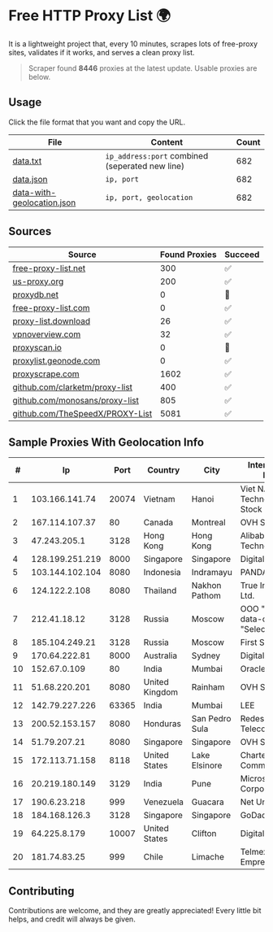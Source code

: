 
# Free HTTP Proxy List 🌍

It is a lightweight project that, every 10 minutes, scrapes lots of free-proxy sites, validates if it works, and serves a clean proxy list.


> Scraper found **8446** proxies at the latest update. Usable proxies are below.

## Usage

Click the file format that you want and copy the URL.


|File|Content|Count|
|----|-------|-----|
|[data.txt](https://raw.githubusercontent.com/themiralay/Proxy-List-World/master/data.txt)|`ip_address:port` combined (seperated new line)|682|
|[data.json](https://raw.githubusercontent.com/themiralay/Proxy-List-World/master/data.json)|`ip, port`|682|
|[data-with-geolocation.json](https://raw.githubusercontent.com/themiralay/Proxy-List-World/master/data-with-geolocation.json)|`ip, port, geolocation`|682|

## Sources

|Source|Found Proxies|Succeed|
|------|-------------|-------|
|[free-proxy-list.net](https://free-proxy-list.net)|300|✅|
|[us-proxy.org](https://www.us-proxy.org)|200|✅|
|[proxydb.net](http://proxydb.net)|0|🚫|
|[free-proxy-list.com](https://free-proxy-list.com/?page=&port=&type%5B%5D=http&type%5B%5D=https&up_time=0&search=Search)|0|✅|
|[proxy-list.download](https://www.proxy-list.download/HTTP)|26|✅|
|[vpnoverview.com](https://vpnoverview.com/privacy/anonymous-browsing/free-proxy-servers)|32|✅|
|[proxyscan.io](https://www.proxyscan.io)|0|🚫|
|[proxylist.geonode.com](https://proxylist.geonode.com/api/proxy-list?limit=300&page=1&sort_by=lastChecked&sort_type=desc&protocols=http,https)|0|✅|
|[proxyscrape.com](https://api.proxyscrape.com/v2/?request=displayproxies&protocol=http&timeout=10000&country=all&ssl=all&anonymity=all)|1602|✅|
|[github.com/clarketm/proxy-list](https://raw.githubusercontent.com/clarketm/proxy-list/master/proxy-list-raw.txt)|400|✅|
|[github.com/monosans/proxy-list](https://raw.githubusercontent.com/monosans/proxy-list/main/proxies/http.txt)|805|✅|
|[github.com/TheSpeedX/PROXY-List](https://raw.githubusercontent.com/TheSpeedX/PROXY-List/master/http.txt)|5081|✅|


## Sample Proxies With Geolocation Info

|#|Ip|Port|Country|City|Internet Service Provider|
|-|--|----|-------|----|-------------------------|
|1|103.166.141.74|20074|Vietnam|Hanoi|Viet NAM Cloud Technology Joint Stock Company|
|2|167.114.107.37|80|Canada|Montreal|OVH SAS|
|3|47.243.205.1|3128|Hong Kong|Hong Kong|Alibaba (US) Technology Co., Ltd.|
|4|128.199.251.219|8000|Singapore|Singapore|DigitalOcean, LLC|
|5|103.144.102.104|8080|Indonesia|Indramayu|PANDAWANET|
|6|124.122.2.108|8080|Thailand|Nakhon Pathom|True Internet Co., Ltd.|
|7|212.41.18.12|3128|Russia|Moscow|OOO "Network of data-centers "Selectel"|
|8|185.104.249.21|3128|Russia|Moscow|First Server Limited|
|9|170.64.222.81|8000|Australia|Sydney|DigitalOcean, LLC|
|10|152.67.0.109|80|India|Mumbai|Oracle Corporation|
|11|51.68.220.201|8080|United Kingdom|Rainham|OVH SAS|
|12|142.79.227.226|63365|India|Mumbai|LEE|
|13|200.52.153.157|8080|Honduras|San Pedro Sula|Redes y Telecomunicaciones|
|14|51.79.207.21|8080|Singapore|Singapore|OVH SAS|
|15|172.113.71.158|8118|United States|Lake Elsinore|Charter Communications|
|16|20.219.180.149|3129|India|Pune|Microsoft Corporation|
|17|190.6.23.218|999|Venezuela|Guacara|Net Uno|
|18|184.168.126.3|3128|Singapore|Singapore|GoDaddy.com, LLC|
|19|64.225.8.179|10007|United States|Clifton|DigitalOcean, LLC|
|20|181.74.83.25|999|Chile|Limache|Telmex Servicios Empresariales S.A.|



## Contributing

Contributions are welcome, and they are greatly appreciated! Every
little bit helps, and credit will always be given.

